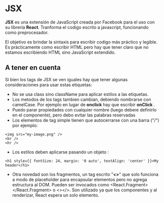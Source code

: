 # JSX

<b>JSX</b> es una extensión de JavaScript creada por Facebook para el uso con su librería <b>React</b>. Tranforma el codigo escrito a javascript, funcionando como preprocesador.

El objetivo es brindar la sintaxis para escribir codigo más práctico y legible. Es prácticamente como escribir HTML pero hay que tener claro que no estamos escribiendo HTML sino JavaScript extendido.

## A tener en cuenta
Si bien los tags de JSX se ven iguales hay que tener algunas consideraciones para usar estas etiquetas:
+ No se usa class sino className para aplicar estilos a las etiquetas.
+ Los metodos de los tags tambien cambian, debiendo nombrarse con camelCase. Por ejemplo en lugar de <b>onclick</b> hay que escribir <b>onClick</b> .
+ Puedo parar propiedades con cualquier nombre (luego debere definirlo en el componente), pero debo evitar las palabras reservadas
+ Los elementos de tag simple tienen que autocerrarse con una barra ("/") por ejemplo:
~~~
<img src="my-image.png" />
<br />
<hr />
~~~
* Los estilos deben aplicarse pasando un objeto :
~~~
<h1 style={{ fontSize: 24, margin: '0 auto', textAlign: 'center' }}>My header</h1>
~~~

* Otra novedad son los fragmentos, un tag escrito "***<>***" que solo funciona a modo de placeholder para encapsular elementos pero no agrega estructura al DOM. Pueden ser invocados como <React.Fragment></React.Fragment> o <></>. Son utilizado ya que los componentes y al renderizar, React espera un solo elemento.
